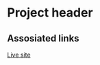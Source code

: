 # Project header

## Assosiated links

[Live site](https://christonn93.github.io/Semester-Project-2/)